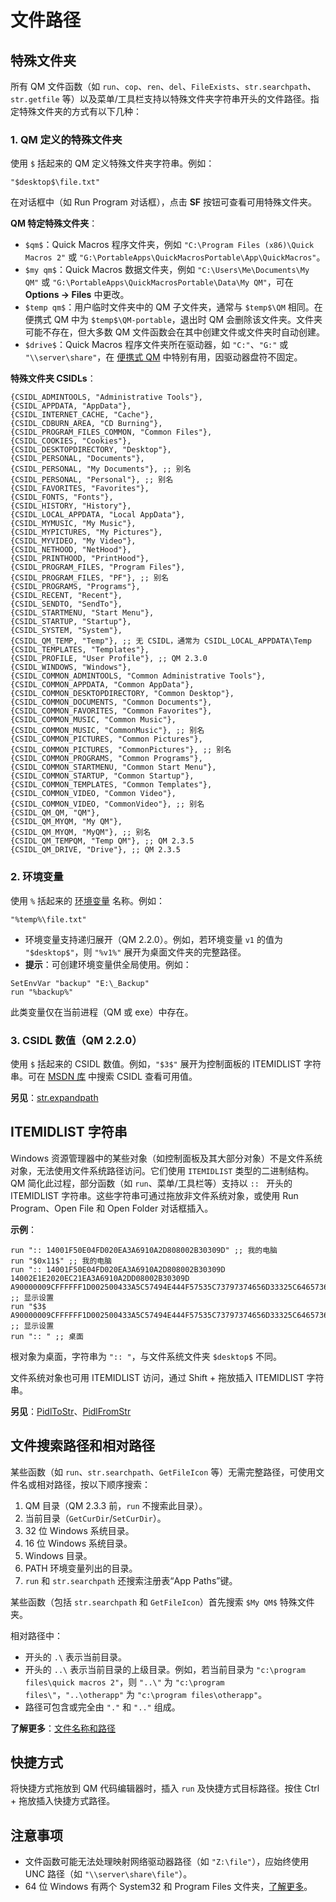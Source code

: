 # 文件路径

## 特殊文件夹

所有 QM 文件函数（如 `run`、`cop`、`ren`、`del`、`FileExists`、`str.searchpath`、`str.getfile` 等）以及菜单/工具栏支持以特殊文件夹字符串开头的文件路径。指定特殊文件夹的方式有以下几种：

### 1. QM 定义的特殊文件夹

使用 `$` 括起来的 QM 定义特殊文件夹字符串。例如：

```qm
"$desktop$\file.txt"
```

在对话框中（如 Run Program 对话框），点击 **SF** 按钮可查看可用特殊文件夹。

**QM 特定特殊文件夹**：
- `$qm$`：Quick Macros 程序文件夹，例如 `"C:\Program Files (x86)\Quick Macros 2"` 或 `"G:\PortableApps\QuickMacrosPortable\App\QuickMacros"`。
- `$my qm$`：Quick Macros 数据文件夹，例如 `"C:\Users\Me\Documents\My QM"` 或 `"G:\PortableApps\QuickMacrosPortable\Data\My QM"`，可在 **Options -> Files** 中更改。
- `$temp qm$`：用户临时文件夹中的 QM 子文件夹，通常与 `$temp$\QM` 相同。在便携式 QM 中为 `$temp$\QM-portable`，退出时 QM 会删除该文件夹。文件夹可能不存在，但大多数 QM 文件函数会在其中创建文件或文件夹时自动创建。
- `$drive$`：Quick Macros 程序文件夹所在驱动器，如 `"C:"`、`"G:"` 或 `"\\server\share"`，在 [便携式 QM](IDP_PORTABLE.md) 中特别有用，因驱动器盘符不固定。

**特殊文件夹 CSIDLs**：

```qm
{CSIDL_ADMINTOOLS, "Administrative Tools"},
{CSIDL_APPDATA, "AppData"},
{CSIDL_INTERNET_CACHE, "Cache"},
{CSIDL_CDBURN_AREA, "CD Burning"},
{CSIDL_PROGRAM_FILES_COMMON, "Common Files"},
{CSIDL_COOKIES, "Cookies"},
{CSIDL_DESKTOPDIRECTORY, "Desktop"},
{CSIDL_PERSONAL, "Documents"},
{CSIDL_PERSONAL, "My Documents"}, ;; 别名
{CSIDL_PERSONAL, "Personal"}, ;; 别名
{CSIDL_FAVORITES, "Favorites"},
{CSIDL_FONTS, "Fonts"},
{CSIDL_HISTORY, "History"},
{CSIDL_LOCAL_APPDATA, "Local AppData"},
{CSIDL_MYMUSIC, "My Music"},
{CSIDL_MYPICTURES, "My Pictures"},
{CSIDL_MYVIDEO, "My Video"},
{CSIDL_NETHOOD, "NetHood"},
{CSIDL_PRINTHOOD, "PrintHood"},
{CSIDL_PROGRAM_FILES, "Program Files"},
{CSIDL_PROGRAM_FILES, "PF"}, ;; 别名
{CSIDL_PROGRAMS, "Programs"},
{CSIDL_RECENT, "Recent"},
{CSIDL_SENDTO, "SendTo"},
{CSIDL_STARTMENU, "Start Menu"},
{CSIDL_STARTUP, "Startup"},
{CSIDL_SYSTEM, "System"},
{CSIDL_QM_TEMP, "Temp"}, ;; 无 CSIDL，通常为 CSIDL_LOCAL_APPDATA\Temp
{CSIDL_TEMPLATES, "Templates"},
{CSIDL_PROFILE, "User Profile"}, ;; QM 2.3.0
{CSIDL_WINDOWS, "Windows"},
{CSIDL_COMMON_ADMINTOOLS, "Common Administrative Tools"},
{CSIDL_COMMON_APPDATA, "Common AppData"},
{CSIDL_COMMON_DESKTOPDIRECTORY, "Common Desktop"},
{CSIDL_COMMON_DOCUMENTS, "Common Documents"},
{CSIDL_COMMON_FAVORITES, "Common Favorites"},
{CSIDL_COMMON_MUSIC, "Common Music"},
{CSIDL_COMMON_MUSIC, "CommonMusic"}, ;; 别名
{CSIDL_COMMON_PICTURES, "Common Pictures"},
{CSIDL_COMMON_PICTURES, "CommonPictures"}, ;; 别名
{CSIDL_COMMON_PROGRAMS, "Common Programs"},
{CSIDL_COMMON_STARTMENU, "Common Start Menu"},
{CSIDL_COMMON_STARTUP, "Common Startup"},
{CSIDL_COMMON_TEMPLATES, "Common Templates"},
{CSIDL_COMMON_VIDEO, "Common Video"},
{CSIDL_COMMON_VIDEO, "CommonVideo"}, ;; 别名
{CSIDL_QM_QM, "QM"},
{CSIDL_QM_MYQM, "My QM"},
{CSIDL_QM_MYQM, "MyQM"}, ;; 别名
{CSIDL_QM_TEMPQM, "Temp QM"}, ;; QM 2.3.5
{CSIDL_QM_DRIVE, "Drive"}, ;; QM 2.3.5
```

### 2. 环境变量

使用 `%` 括起来的 [环境变量](IDP_SCOPE2.md) 名称。例如：

```qm
"%temp%\file.txt"
```

- 环境变量支持递归展开（QM 2.2.0）。例如，若环境变量 `v1` 的值为 `"$desktop$"`，则 `"%v1%"` 展开为桌面文件夹的完整路径。
- **提示**：可创建环境变量供全局使用。例如：

```qm
SetEnvVar "backup" "E:\_Backup"
run "%backup%"
```

此类变量仅在当前进程（QM 或 exe）中存在。

### 3. CSIDL 数值（QM 2.2.0）

使用 `$` 括起来的 CSIDL 数值。例如，`"$3$"` 展开为控制面板的 ITEMIDLIST 字符串。可在 [MSDN 库](IDP_MSDN.md) 中搜索 CSIDL 查看可用值。

**另见**：[str.expandpath](IDP_S_SEARCHPATH.md)

## ITEMIDLIST 字符串

Windows 资源管理器中的某些对象（如控制面板及其大部分对象）不是文件系统对象，无法使用文件系统路径访问。它们使用 `ITEMIDLIST` 类型的二进制结构。QM 简化此过程，部分函数（如 `run`、菜单/工具栏等）支持以 `:: ` 开头的 ITEMIDLIST 字符串。这些字符串可通过拖放非文件系统对象，或使用 Run Program、Open File 和 Open Folder 对话框插入。

**示例**：

```qm
run ":: 14001F50E04FD020EA3A6910A2D808002B30309D" ;; 我的电脑
run "$0x11$" ;; 我的电脑
run ":: 14001F50E04FD020EA3A6910A2D808002B30309D 14002E1E2020EC21EA3A6910A2DD08002B30309D A90000009CFFFFFF1D002500433A5C57494E444F57535C73797374656D33325C6465736B2E63706C00446973706C6179004368616E67652074686520617070656172616E6365206F6620796F7572206465736B746F702C207375636820617320746865206261636B67726F756E642C2073637265656E2073617665722C20636F6C6F72732C20666F6E742073697A65732C20616E642073637265656E207265736F6C7574696F6E2E00" ;; 显示设置
run "$3$ A90000009CFFFFFF1D002500433A5C57494E444F57535C73797374656D33325C6465736B2E63706C00446973706C6179004368616E67652074686520617070656172616E6365206F6620796F7572206465736B746F702C207375636820617320746865206261636B67726F756E642C2073637265656E2073617665722C20636F6C6F72732C20666F6E742073697A65732C20616E642073637265656E207265736F6C7574696F6E2E00" ;; 显示设置
run ":: " ;; 桌面
```

根对象为桌面，字符串为 `":: "`，与文件系统文件夹 `$desktop$` 不同。

文件系统对象也可用 ITEMIDLIST 访问，通过 Shift + 拖放插入 ITEMIDLIST 字符串。

**另见**：[PidlToStr](IDP_QMDLL.md#PidlToStr)、[PidlFromStr](IDP_QMDLL.md#PidlFromStr)

## 文件搜索路径和相对路径

某些函数（如 `run`、`str.searchpath`、`GetFileIcon` 等）无需完整路径，可使用文件名或相对路径，按以下顺序搜索：

1. QM 目录（QM 2.3.3 前，`run` 不搜索此目录）。
2. 当前目录（`GetCurDir`/`SetCurDir`）。
3. 32 位 Windows 系统目录。
4. 16 位 Windows 系统目录。
5. Windows 目录。
6. PATH 环境变量列出的目录。
7. `run` 和 `str.searchpath` 还搜索注册表“App Paths”键。

某些函数（包括 `str.searchpath` 和 `GetFileIcon`）首先搜索 `$My QM$` 特殊文件夹。

相对路径中：
- 开头的 `.\` 表示当前目录。
- 开头的 `..\` 表示当前目录的上级目录。例如，若当前目录为 `"c:\program files\quick macros 2"`，则 `"..\"` 为 `"c:\program files\"`，`"..\otherapp"` 为 `"c:\program files\otherapp"`。
- 路径可包含或完全由 `"."` 和 `".."` 组成。

**了解更多**：[文件名称和路径](http://www.google.lt/search?q=site%3Amicrosoft.com%20File%20Names%20Paths)

## 快捷方式

将快捷方式拖放到 QM 代码编辑器时，插入 `run` 及快捷方式目标路径。按住 Ctrl + 拖放插入快捷方式路径。

## 注意事项

- 文件函数可能无法处理映射网络驱动器路径（如 `"Z:\file"`），应始终使用 UNC 路径（如 `"\\server\share\file"`）。
- 64 位 Windows 有两个 System32 和 Program Files 文件夹，[了解更多](IDP_VISTA.md)。